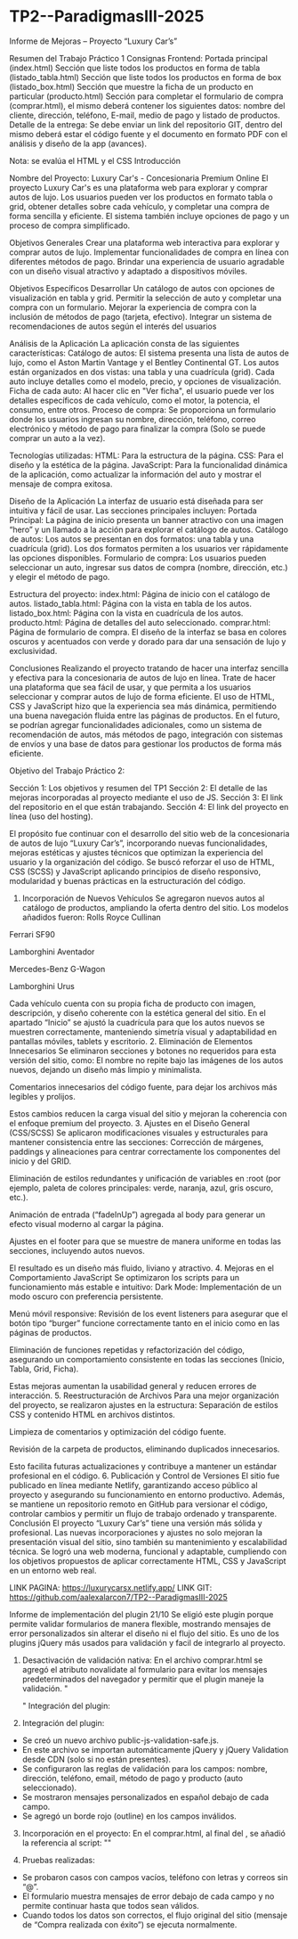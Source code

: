 # TP2--ParadigmasIII-2025


Informe de Mejoras – Proyecto “Luxury Car’s”

Resumen del Trabajo Práctico 1
Consignas Frontend: Portada principal (index.html) Sección que liste todos los productos en forma de tabla (listado_tabla.html) 
Sección que liste todos los productos en forma de box (listado_box.html)
Sección que muestre la ficha de un producto en particular (producto.html)
Sección para completar el formulario de compra (comprar.html), el mismo deberá contener los siguientes datos: nombre del cliente, dirección, teléfono, E-mail, medio de pago y listado de productos. 
Detalle de la entrega: Se debe enviar un link del repositorio GIT, dentro del mismo deberá estar el código fuente y el documento en formato PDF con el análisis y diseño de la app (avances). 

Nota: se evalúa el HTML y el CSS Introducción 

Nombre del Proyecto: Luxury Car's - Concesionaria Premium Online 
El proyecto Luxury Car's es una plataforma web para explorar y comprar autos de lujo. Los usuarios pueden ver los productos en formato tabla o grid, obtener detalles sobre cada vehículo, y completar una compra de forma sencilla y eficiente. El sistema también incluye opciones de pago y un proceso de compra simplificado. 

Objetivos Generales 
Crear una plataforma web interactiva para explorar y comprar autos de lujo. Implementar funcionalidades de compra en línea con diferentes métodos de pago. Brindar una experiencia de usuario agradable con un diseño visual atractivo y adaptado a dispositivos móviles. 

Objetivos 
Específicos Desarrollar 
Un catálogo de autos con opciones de visualización en tabla y grid. Permitir la selección de auto y completar una compra con un formulario. 
Mejorar la experiencia de compra con la inclusión de métodos de pago (tarjeta, efectivo). 
Integrar un sistema de recomendaciones de autos según el interés del usuarios 

Análisis de la Aplicación 
La aplicación consta de las siguientes características: 
Catálogo de autos: El sistema presenta una lista de autos de lujo, como el Aston Martin Vantage y el Bentley Continental GT. 
Los autos están organizados en dos vistas: una tabla y una cuadrícula (grid). Cada auto incluye detalles como el modelo, precio, y opciones de visualización. 
Ficha de cada auto: Al hacer clic en "Ver ficha", el usuario puede ver los detalles específicos de cada vehículo, como el motor, la potencia, el consumo, entre otros. 
Proceso de compra: Se proporciona un formulario donde los usuarios ingresan su nombre, dirección, teléfono, correo electrónico y método de pago para finalizar la compra (Solo se puede comprar un auto a la vez). 

Tecnologías utilizadas: 
HTML: Para la estructura de la página. 
CSS: Para el diseño y la estética de la página.
JavaScript: Para la funcionalidad dinámica de la aplicación, como actualizar la información del auto y mostrar el mensaje de compra exitosa. 

Diseño de la Aplicación La interfaz de usuario está diseñada para ser intuitiva y fácil de usar. 
Las secciones principales incluyen: 
Portada Principal: La página de inicio presenta un banner atractivo con una imagen “hero” y un llamado a la acción para explorar el catálogo de autos. 
Catálogo de autos: Los autos se presentan en dos formatos: una tabla y una cuadrícula (grid). Los dos formatos permiten a los usuarios ver rápidamente las opciones disponibles. 
Formulario de compra: Los usuarios pueden seleccionar un auto, ingresar sus datos de compra (nombre, dirección, etc.) y elegir el método de pago. 

Estructura del proyecto:
index.html: Página de inicio con el catálogo de autos. 
listado_tabla.html: Página con la vista en tabla de los autos. 
listado_box.html: Página con la vista en cuadrícula de los autos. 
producto.html: Página de detalles del auto seleccionado. 
comprar.html: Página de formulario de compra. 
El diseño de la interfaz se basa en colores oscuros y acentuados con verde y dorado para dar una sensación de lujo y exclusividad. 

Conclusiones 
Realizando el proyecto tratando de hacer una interfaz sencilla y efectiva para la concesionaria de autos de lujo en línea. Trate de hacer una plataforma que sea fácil de usar, y que permita a los usuarios seleccionar y comprar autos de lujo de forma eficiente. El uso de HTML, CSS y JavaScript hizo que la experiencia sea más dinámica, permitiendo una buena navegación fluida entre las páginas de productos. En el futuro, se podrían agregar funcionalidades adicionales, como un sistema de recomendación de autos, más métodos de pago, integración con sistemas de envíos y una base de datos para gestionar los productos de forma más eficiente.



Objetivo del Trabajo Práctico 2:

Sección 1: Los objetivos y resumen del TP1
Sección 2: El detalle de las mejoras incorporadas al proyecto mediante el uso de JS.
Sección 3: El link del repositorio en el que están trabajando.
Sección 4: El link del proyecto en línea (uso del hosting).

El propósito fue continuar con el desarrollo del sitio web de la concesionaria de autos de lujo “Luxury Car’s”, incorporando nuevas funcionalidades, mejoras estéticas y ajustes técnicos que optimizan la experiencia del usuario y la organización del código.
Se buscó reforzar el uso de HTML, CSS (SCSS) y JavaScript aplicando principios de diseño responsivo, modularidad y buenas prácticas en la estructuración del código.
1. Incorporación de Nuevos Vehículos
Se agregaron nuevos autos al catálogo de productos, ampliando la oferta dentro del sitio. Los modelos añadidos fueron:
Rolls Royce Cullinan


Ferrari SF90


Lamborghini Aventador


Mercedes-Benz G-Wagon


Lamborghini Urus


Cada vehículo cuenta con su propia ficha de producto con imagen, descripción, y diseño coherente con la estética general del sitio.
 En el apartado “Inicio” se ajustó la cuadrícula para que los autos nuevos se muestren correctamente, manteniendo simetría visual y adaptabilidad en pantallas móviles, tablets y escritorio.
2. Eliminación de Elementos Innecesarios
Se eliminaron secciones y botones no requeridos para esta versión del sitio, como:
El nombre no repite bajo las imágenes de los autos nuevos, dejando un diseño más limpio y minimalista.


Comentarios innecesarios del código fuente, para dejar los archivos más legibles y prolijos.


Estos cambios reducen la carga visual del sitio y mejoran la coherencia con el enfoque premium del proyecto.
3. Ajustes en el Diseño General (CSS/SCSS)
Se aplicaron modificaciones visuales y estructurales para mantener consistencia entre las secciones:
Corrección de márgenes, paddings y alineaciones para centrar correctamente los componentes del inicio y del GRID.


Eliminación de estilos redundantes y unificación de variables en :root (por ejemplo, paleta de colores principales: verde, naranja, azul, gris oscuro, etc.).


Animación de entrada (“fadeInUp”) agregada al body para generar un efecto visual moderno al cargar la página.


Ajustes en el footer para que se muestre de manera uniforme en todas las secciones, incluyendo autos nuevos.


El resultado es un diseño más fluido, liviano y atractivo.
4. Mejoras en el Comportamiento JavaScript
Se optimizaron los scripts para un funcionamiento más estable e intuitivo:
Dark Mode: Implementación de un modo oscuro con preferencia persistente.


Menú móvil responsive: Revisión de los event listeners para asegurar que el botón tipo “burger” funcione correctamente tanto en el inicio como en las páginas de productos.


Eliminación de funciones repetidas y refactorización del código, asegurando un comportamiento consistente en todas las secciones (Inicio, Tabla, Grid, Ficha).


Estas mejoras aumentan la usabilidad general y reducen errores de interacción.
5. Reestructuración de Archivos
Para una mejor organización del proyecto, se realizaron ajustes en la estructura:
Separación de estilos CSS y contenido HTML en archivos distintos.


Limpieza de comentarios y optimización del código fuente.


Revisión de la carpeta de productos, eliminando duplicados innecesarios.


Esto facilita futuras actualizaciones y contribuye a mantener un estándar profesional en el código.
6. Publicación y Control de Versiones
El sitio fue publicado en línea mediante Netlify, garantizando acceso público al proyecto y asegurando su funcionamiento en entorno productivo.
 Además, se mantiene un repositorio remoto en GitHub para versionar el código, controlar cambios y permitir un flujo de trabajo ordenado y transparente.
Conclusión
El proyecto “Luxury Car’s” tiene una versión más sólida y profesional.
 Las nuevas incorporaciones y ajustes no solo mejoran la presentación visual del sitio, sino también su mantenimiento y escalabilidad técnica.
 Se logró una web moderna, funcional y adaptable, cumpliendo con los objetivos propuestos de aplicar correctamente HTML, CSS y JavaScript en un entorno web real.

 LINK PAGINA: https://luxurycarsx.netlify.app/
 LINK GIT: https://github.com/aalexalarcon7/TP2--ParadigmasIII-2025

Informe de implementación del plugin 21/10
Se eligió este plugin porque permite validar formularios de manera flexible, mostrando mensajes de error personalizados sin alterar el diseño ni el flujo del sitio. Es uno de los plugins jQuery más usados para validación y facil de integrarlo al proyecto.

1. Desactivación de validación nativa:
En el archivo comprar.html se agregó el atributo novalidate al formulario para evitar los mensajes predeterminados del navegador y permitir que el plugin maneje la validación.
"<form id="purchase-form" novalidate>"
Integración del plugin:

2. Integración del plugin:
- Se creó un nuevo archivo public-js-validation-safe.js.
- En este archivo se importan automáticamente jQuery y jQuery Validation desde CDN (solo si no están presentes).
- Se configuraron las reglas de validación para los campos: nombre, dirección, teléfono, email, método de pago y producto (auto seleccionado).
- Se mostraron mensajes personalizados en español debajo de cada campo.
- Se agregó un borde rojo (outline) en los campos inválidos.

3. Incorporación en el proyecto:
En el comprar.html, al final del <body>, se añadió la referencia al script:
"<script src="public/js/validation-safe.js"></script>"

4. Pruebas realizadas:
- Se probaron casos con campos vacíos, teléfono con letras y correos sin “@”.
- El formulario muestra mensajes de error debajo de cada campo y no permite continuar hasta que todos sean válidos.
- Cuando todos los datos son correctos, el flujo original del sitio (mensaje de “Compra realizada con éxito”) se ejecuta normalmente.

